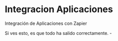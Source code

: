 # Integracion Aplicaciones
Integración de Aplicaciones con Zapier

Si ves esto, es que todo ha salido correctamente. -
